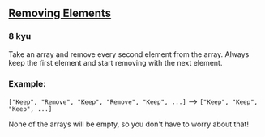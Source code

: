 <h2><a href=https://www.codewars.com/kata/5769b3802ae6f8e4890009d2/train/python target="_blank">Removing Elements</a></h2><h3>8 kyu</h3><p>Take an array and remove every second element from the array. Always keep the first element and start removing with the next element.</p><h3 id="example">Example:</h3><p><code>["Keep", "Remove", "Keep", "Remove", "Keep", ...]</code> --&gt; <code>["Keep", "Keep", "Keep", ...]</code></p><p>None of the arrays will be empty, so you don't have to worry about that!</p>
